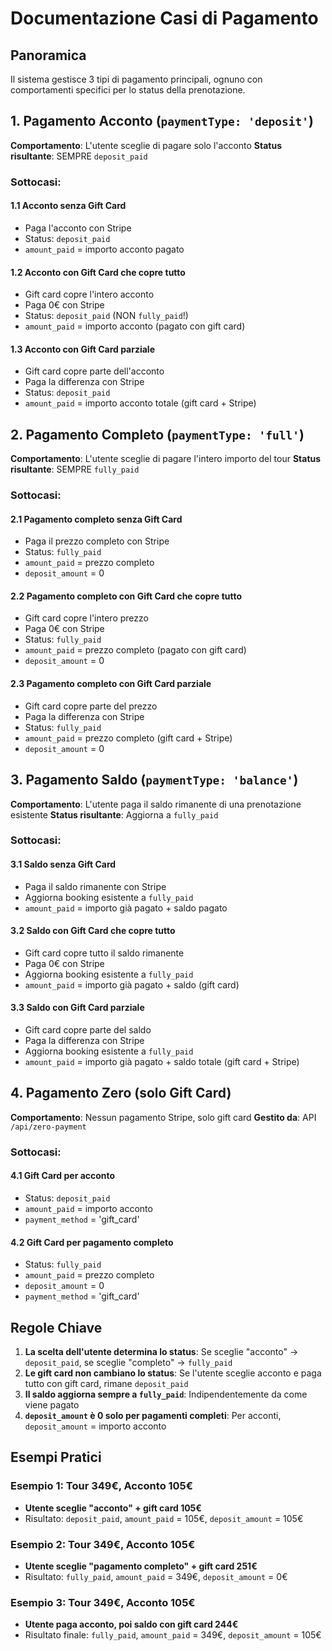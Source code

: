 # Documentazione Casi di Pagamento

## Panoramica
Il sistema gestisce 3 tipi di pagamento principali, ognuno con comportamenti specifici per lo status della prenotazione.

## 1. Pagamento Acconto (`paymentType: 'deposit'`)

**Comportamento**: L'utente sceglie di pagare solo l'acconto
**Status risultante**: SEMPRE `deposit_paid`

### Sottocasi:

#### 1.1 Acconto senza Gift Card
- Paga l'acconto con Stripe
- Status: `deposit_paid`
- `amount_paid` = importo acconto pagato

#### 1.2 Acconto con Gift Card che copre tutto
- Gift card copre l'intero acconto
- Paga 0€ con Stripe
- Status: `deposit_paid` (NON `fully_paid`!)
- `amount_paid` = importo acconto (pagato con gift card)

#### 1.3 Acconto con Gift Card parziale
- Gift card copre parte dell'acconto
- Paga la differenza con Stripe
- Status: `deposit_paid`
- `amount_paid` = importo acconto totale (gift card + Stripe)

## 2. Pagamento Completo (`paymentType: 'full'`)

**Comportamento**: L'utente sceglie di pagare l'intero importo del tour
**Status risultante**: SEMPRE `fully_paid`

### Sottocasi:

#### 2.1 Pagamento completo senza Gift Card
- Paga il prezzo completo con Stripe
- Status: `fully_paid`
- `amount_paid` = prezzo completo
- `deposit_amount` = 0

#### 2.2 Pagamento completo con Gift Card che copre tutto
- Gift card copre l'intero prezzo
- Paga 0€ con Stripe
- Status: `fully_paid`
- `amount_paid` = prezzo completo (pagato con gift card)
- `deposit_amount` = 0

#### 2.3 Pagamento completo con Gift Card parziale
- Gift card copre parte del prezzo
- Paga la differenza con Stripe
- Status: `fully_paid`
- `amount_paid` = prezzo completo (gift card + Stripe)
- `deposit_amount` = 0

## 3. Pagamento Saldo (`paymentType: 'balance'`)

**Comportamento**: L'utente paga il saldo rimanente di una prenotazione esistente
**Status risultante**: Aggiorna a `fully_paid`

### Sottocasi:

#### 3.1 Saldo senza Gift Card
- Paga il saldo rimanente con Stripe
- Aggiorna booking esistente a `fully_paid`
- `amount_paid` = importo già pagato + saldo pagato

#### 3.2 Saldo con Gift Card che copre tutto
- Gift card copre tutto il saldo rimanente
- Paga 0€ con Stripe
- Aggiorna booking esistente a `fully_paid`
- `amount_paid` = importo già pagato + saldo (gift card)

#### 3.3 Saldo con Gift Card parziale
- Gift card copre parte del saldo
- Paga la differenza con Stripe
- Aggiorna booking esistente a `fully_paid`
- `amount_paid` = importo già pagato + saldo totale (gift card + Stripe)

## 4. Pagamento Zero (solo Gift Card)

**Comportamento**: Nessun pagamento Stripe, solo gift card
**Gestito da**: API `/api/zero-payment`

### Sottocasi:

#### 4.1 Gift Card per acconto
- Status: `deposit_paid`
- `amount_paid` = importo acconto
- `payment_method` = 'gift_card'

#### 4.2 Gift Card per pagamento completo
- Status: `fully_paid`
- `amount_paid` = prezzo completo
- `deposit_amount` = 0
- `payment_method` = 'gift_card'

## Regole Chiave

1. **La scelta dell'utente determina lo status**: Se sceglie "acconto" → `deposit_paid`, se sceglie "completo" → `fully_paid`
2. **Le gift card non cambiano lo status**: Se l'utente sceglie acconto e paga tutto con gift card, rimane `deposit_paid`
3. **Il saldo aggiorna sempre a `fully_paid`**: Indipendentemente da come viene pagato
4. **`deposit_amount` è 0 solo per pagamenti completi**: Per acconti, `deposit_amount` = importo acconto

## Esempi Pratici

### Esempio 1: Tour 349€, Acconto 105€
- **Utente sceglie "acconto" + gift card 105€**
- Risultato: `deposit_paid`, `amount_paid` = 105€, `deposit_amount` = 105€

### Esempio 2: Tour 349€, Acconto 105€  
- **Utente sceglie "pagamento completo" + gift card 251€**
- Risultato: `fully_paid`, `amount_paid` = 349€, `deposit_amount` = 0€

### Esempio 3: Tour 349€, Acconto 105€
- **Utente paga acconto, poi saldo con gift card 244€**
- Risultato finale: `fully_paid`, `amount_paid` = 349€, `deposit_amount` = 105€
